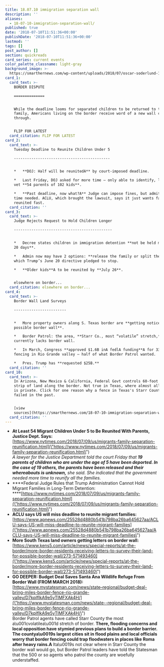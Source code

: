 ```yaml
---
title: 18.07.10 immigration separation wall
description: ''
aliases:
  - 18-07-10-immigration-separation-wall/
published: true
date: '2018-07-10T11:51:36+00:00'
publishDate: '2018-07-10T11:51:36+00:00'
lastmod: ''
tags: []
post_author: []
section: quickreads
card_series: current events
color_palette_classname: light-gray
background_image: >-
  https://smarthernews.com/wp-content/uploads/2018/07/oscar-soderlund-159361-unsplash-scaled.jpg
card_1:
  card_text: >-
    BORDER DISPUTE

    ==============


    While the deadline looms for separated children to be returned to their
    family, Americans living on the border receive word of a new wall coming
    through.


    FLIP FOR LATEST
  card_citation: FLIP FOR LATEST
card_2:
  card_text: >-
    Tuesday Deadline to Reunite Children Under 5

    --------------------------------------------


    *   **DOJ: Half will be reunitedA** by court-imposed deadline.

    *   Last Friday, DOJ asked for more time – only able to identify, locate &
    vet **54 parents of 102 kids**.

    *   **Past deadline, now what?A** Judge can impose fines, but admits more
    time needed. ACLU, which brought the lawsuit, says it just wants families
    reunited fast.
  card_citation: ''
card_3:
  card_text: >-
    Judge Rejects Request to Hold Children Longer

    ---------------------------------------------


    *   Decree states children in immigration detention **not be held more than
    20 days**.

    *   Admin now may have 2 options: **release the family or split them up** -A
    which Trump’s June 20 directive pledged to stop.

    *   **Older kids**A to be reunited by **July 26**.


    elsewhere on border...
  card_citation: elsewhere on border...
card_4:
  card_text: >-
    Border Wall Land Surveys

    ------------------------


    *   More property owners along S. Texas border are **getting notices for a
    possible border wall**.

    *   Border Patrol: the area, **Starr Co., most “volatile” stretch,**
    currently lacks border wall.

    *   In March, Congress **approved $1.6B inA fedlA funding**A for 33 miles of
    fencing in Rio Grande valley – half of what Border Patrol wanted.

    *   Pres. Trump has **requested $25B.**
  card_citation: ''
card_10:
  card_text: >-
    In Arizona, New Mexico & California, Federal Govt controls 60-foot wide
    strip of land along the border. Not true in Texas, where almost all property
    is private. Click for one reason why a fence in Texas's Starr County has
    failed in the past.


    [view
    sources](https://smarthernews.com/18-07-10-immigration-separation-wall/)
  card_citation: ''
---
```

*   **At Least 54 Migrant Children Under 5 to Be Reunited With Parents, Justice Dept. Says:**  
    [https://www.nytimes.com/2018/07/09/us/migrants-family-separation-reunification.html](\"https://www.nytimes.com/2018/07/09/us/migrants-family-separation-reunification.html\")  
    _A lawyer for the Justice Department told the court Friday that **19 parents of children who are under the age of 5 have been deported. In the case of 19 others, the parents have been released and their whereabouts is unknown,** she said. She indicated that the government needed more time to reunify all the families._
*   ****Federal Judge Rules that Trump Administration Cannot Hold Migrant Families in Long-Term Detention:  
    ****[https://www.nytimes.com/2018/07/09/us/migrants-family-separation-reunification.html](\"https://www.nytimes.com/2018/07/09/us/migrants-family-separation-reunification.html\")
*   **ACLU says US will miss deadline to reunite migrant families:**  
    [https://www.apnews.com/25528d4880b541b798ba26ba645627aa/ACLU-says-US-will-miss-deadline-to-reunite-migrant-families](\"https://www.apnews.com/25528d4880b541b798ba26ba645627aa/ACLU-says-US-will-miss-deadline-to-reunite-migrant-families\")
*   **More South Texas land owners getting letters on border wall:**  
    [https://www.kens5.com/article/news/special-reports/at-the-border/more-border-residents-receiving-letters-to-survey-their-land-for-possible-border-wall/273-571493460](\"https://www.kens5.com/article/news/special-reports/at-the-border/more-border-residents-receiving-letters-to-survey-their-land-for-possible-border-wall/273-571493460\")
*   **GO DEEPER: Budget Deal Saves Santa Ana Wildlife Refuge From Border Wall (FROM MARCH 2018):**  
    [https://www.mystatesman.com/news/state–regional/budget-deal-bring-miles-border-fence-rio-grande-valley/D7kplfIkA9e5yTlMFXAk4H/](\"https://www.mystatesman.com/news/state--regional/budget-deal-bring-miles-border-fence-rio-grande-valley/D7kplfIkA9e5yTlMFXAk4H/\")  
    Border Patrol agents have called Starr County the most a\\u001cvolatilea\\u001d stretch of border. **There, flooding concerns and local opposition have stymied previous plans to build a border barrier. The countya\\u0019s largest cities sit in flood plains and local officials worry that border fencing could trap floodwaters in places like Roma after heavy rains.A** Ita\\u0019s not clear where in Starr County the border wall would go, but Border Patrol leaders have told the Statesman that the 500 or so agents who patrol the county are woefully understaffed.